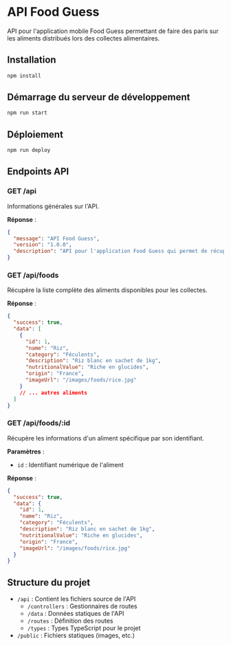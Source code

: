 # API Food Guess

API pour l'application mobile Food Guess permettant de faire des paris sur les aliments distribués lors des collectes alimentaires.

## Installation

```bash
npm install
```

## Démarrage du serveur de développement

```bash
npm run start
```

## Déploiement

```bash
npm run deploy
```

## Endpoints API

### GET /api

Informations générales sur l'API.

**Réponse** :

```json
{
  "message": "API Food Guess",
  "version": "1.0.0",
  "description": "API pour l'application Food Guess qui permet de récupérer les informations sur les aliments disponibles lors des collectes alimentaires."
}
```

### GET /api/foods

Récupère la liste complète des aliments disponibles pour les collectes.

**Réponse** :

```json
{
  "success": true,
  "data": [
    {
      "id": 1,
      "name": "Riz",
      "category": "Féculents",
      "description": "Riz blanc en sachet de 1kg",
      "nutritionalValue": "Riche en glucides",
      "origin": "France",
      "imageUrl": "/images/foods/rice.jpg"
    }
    // ... autres aliments
  ]
}
```

### GET /api/foods/:id

Récupère les informations d'un aliment spécifique par son identifiant.

**Paramètres** :

- `id` : Identifiant numérique de l'aliment

**Réponse** :

```json
{
  "success": true,
  "data": {
    "id": 1,
    "name": "Riz",
    "category": "Féculents",
    "description": "Riz blanc en sachet de 1kg",
    "nutritionalValue": "Riche en glucides",
    "origin": "France",
    "imageUrl": "/images/foods/rice.jpg"
  }
}
```

## Structure du projet

- `/api` : Contient les fichiers source de l'API
  - `/controllers` : Gestionnaires de routes
  - `/data` : Données statiques de l'API
  - `/routes` : Définition des routes
  - `/types` : Types TypeScript pour le projet
- `/public` : Fichiers statiques (images, etc.)
